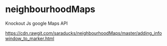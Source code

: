 # neighbourhoodMaps
 
 Knockout Js
 google Maps API
 
https://cdn.rawgit.com/saraducks/neighbourhoodMaps/master/adding_infowindow_to_marker.html

